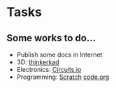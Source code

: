 # Tasks

## Some works to do...

* Publish some docs in Internet
* 3D: [thinkerkad](https://www.tinkercad.com/)
* Electronics: [Circuits.io](http://123d.circuits.io)
* Programming: [Scratch](https://scratch.mit.edu/projects/editor/) [code.org](http://code.org)
